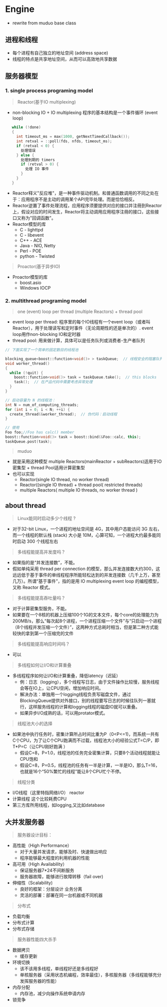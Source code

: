 # Engine
- rewrite from muduo base class



## 进程和线程

- 每个进程有自己独立的地址空间 (address space)
- 线程的特点是共享地址空间，从而可以高效地共享数据

## 服务器模型

### 1. single process programing model

> Reactor(基于IO multiplexing)
- non-blocking IO + IO multiplexing 程序的基本结构是一个事件循环 (event loop)
``` c++
   while (!done)
   {
     int timeout_ms = max(1000, getNextTimedCallback());
     int retval = ::poll(fds, nfds, timeout_ms);
     if (retval < 0) {
       处理错误
     } else {
       处理到期的 timers
       if (retval > 0) {
         处理 IO 事件
       }
     }
   }
```
- Reactor释义"反应堆"，是一种事件驱动机制。和普通函数调用的不同之处在于：应用程序不是主动的调用某个API完毕处理。而是恰恰相反。
- Reactor逆置了事件处理流程，应用程序须要提供对应的接口并注冊到Reactor上，假设对应的时间发生，Reactor将主动调用应用程序注冊的接口，这些接口又称为"回调函数"。
- Reactor模型的库
    - C - lighttpd
    - C - libevent
    - C++ - ACE
    - Java - NIO, Netty
    - Perl - POE
    - python - Twisted
   
> Proactor(基于异步IO)
- Proactor模型的库
    - boost.asio
    - Windows IOCP
    
    
### 2. multithread programing model
> one (event) loop per thread (multiple Reactors) + thread pool
- event loop per thread: 程序里的每个IO线程有一个event loop（或者叫 Reactor），用于处理读写和定时事件（无论周期性的还是单次的）. event loop用作non-blocking IO和定时器
- thread pool: 用来做计算，具体可以是任务队列或消费者-生产者队列
``` C++
// 下面实现了一个简单的固定数目的线程池

blocking_queue<boost::function<void()> > taskQueue;  // 线程安全的阻塞队列
void worker_thread()
{
  while (!quit) {
    boost::function<void()> task = taskQueue.take();  // this blocks
    task();  // 在产品代码中需要考虑异常处理
  }
}

// 启动容量为 N 的线程池：
int N = num_of_computing_threads;
for (int i = 0; i < N; ++i) {
  create_thread(&worker_thread);  // 伪代码：启动线程
}

// 使用
Foo foo;//Foo has calc() member
boost::function<void()> task = boost::bind(&Foo::calc, this);
taskQueue.post(task);

```

> muduo 

- 就是采用这种模型 multiple Reactors(mainReactor + subReactors)适用于IO密集型 + thread Pool适用计算密集型
- 也可以实现
    - Reactor(single IO thread, no worker thread)
    - Reactor((single IO thread) + thread pool( restricted threads)
    - multiple Reactors( multiple IO threads, no worker thread )
    
## about thread
> Linux能同时启动多少个线程 ?
- 对于32-bit Linux，一个进程的地址空间是 4G，其中用户态能访问 3G 左右，而一个线程的默认栈 (stack) 大小是 10M，心算可知，一个进程大约最多能同时启动 300 个线程左右

> 多线程能提高并发度吗？
- 如果指的是“并发连接数”，不能。
- 假如单纯采用 thread per connection 的模型，那么并发连接数大约300，这远远低于基于事件的单线程程序所能轻松达到的并发连接数（几千上万，甚至几万）。所谓“基于事件”，指的是用 IO multiplexing event loop 的编程模型，又称 Reactor 模式。

> 多线程能提高吞吐量吗？
- 对于计算密集型服务，不能。
- 如果要在一个8核的机器上压缩100个1G的文本文件，每个core的处理能力为200MB/s，那么“每次起8个进程，一个进程压缩一个文件”与“只启动一个进程（8个线程并发压缩一个文件）”，这两种方式总耗时相当，但是第二种方式能较快的拿到第一个压缩完的文件

> 多线程能提高响应时间吗？
- 可以

>多线程如何让I/O和计算重叠
- 多线程程序如何让I/O和计算重叠，降低latency（迟延）
    - 例：日志（logging），多个线程写日志，由于文件操作比较慢，服务线程会等在IO上，让CPU空闲，增加响应时间。
    - 解决办法：单独用一个logging线程负责写磁盘文件，通过BlockingQueue提供对外接口，别的线程要写日志的时候往队列一塞就行，这样服务线程的计算和logging线程的磁盘IO就可以重叠。
    - 如果异步I/O成熟的话，可以用protator模式。

> 线程池大小的选择
- 如果池中执行任务时，密集计算所占时间比重为P（0<P<=1)，而系统一共有C个CPU，为了让C个CPU跑满而不过载，线程池大小的经验公式T=C/P，即T*P=C（让CPU刚好跑满 ）
    - 假设C=8，P=1.0，线程池的任务完全密集计算，只要8个活动线程就能让CPU饱和
    - 假设C=8，P=0.5，线程池的任务有一半是计算，一半是IO，那么T=16，也就是16个“50%繁忙的线程”能让8个CPU忙个不停。

> 线程分类
- I/O线程（这里特指网络I/O） reactor
- 计算线程  这个比较耗费CPU
- 第三方库所用线程，如logging,又比如database

## 大并发服务器
> 服务器设计目标：
- 高性能（High Performance）
	- 对于大量并发请求，能够及时、快速做出响应
	- 程序能够最大程度的利用机器的性能
- 高可用（High Availability）
	- 保证服务器7*24不间断服务
	- 服务器故障，能够进行故障转移（fail over)
- 伸缩性（Scalability)
	- 良好的框架：分层设计 业务分离
	- 灵活的部署：部署在同一台机器或不同机器
	
> 分布式
- 负载均衡
- 分布式计算
- 分布式存储

> 服务器性能四大杀手
- 数据拷贝 
	- 缓存更新
- 环境切换 
	- 该不该用多线程，单线程好还是多线程好
	- 单核服务器（采用状态机编程，效率最佳），多核服务器（多线程能够充分发挥服务器的性能）
- 内存分配
	- 内存池，减少向操作系统申请内存
- 锁竞争
